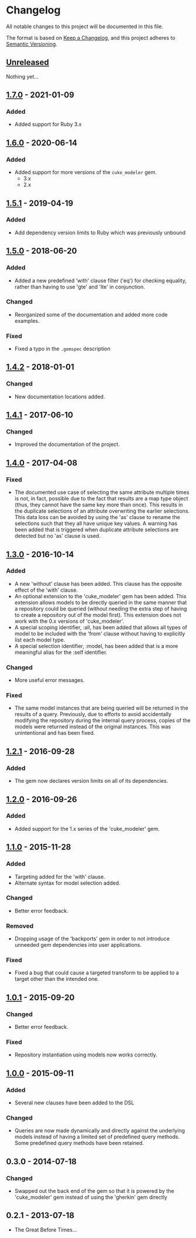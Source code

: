 # Changelog
All notable changes to this project will be documented in this file.

The format is based on [Keep a Changelog](https://keepachangelog.com/en/1.0.0/),
and this project adheres to [Semantic Versioning](https://semver.org/spec/v2.0.0.html).

## [Unreleased]

Nothing yet...


## [1.7.0] - 2021-01-09

### Added

 - Added support for Ruby 3.x


## [1.6.0] - 2020-06-14

### Added

 - Added support for more versions of the `cuke_modeler` gem.
   - 3.x
   - 2.x

## [1.5.1] - 2019-04-19

### Added

 - Add dependency version limits to Ruby which was previously unbound


## [1.5.0] - 2018-06-20

### Added

 - Added a new predefined 'with' clause filter ('eq') for checking equality, rather than having to use 'gte' and 'lte' in 
   conjunction.

### Changed

 - Reorganized some of the documentation and added more code examples.

### Fixed

 - Fixed a typo in the `.gemspec` description


## [1.4.2] - 2018-01-01

### Changed

 - New documentation locations added.


## [1.4.1] - 2017-06-10

### Changed

 - Improved the documentation of the project.


## [1.4.0] - 2017-04-08

### Fixed

 - The documented use case of selecting the same attribute multiple times is not, in fact, possible due to 
   the fact that results are a map type object (thus, they cannot have the same key more than once). This results in the 
   duplicate selections of an attribute overwriting the earlier selections. This data loss can be avoided by using the 
   'as' clause to rename the selections such that they all have unique key values. A warning has been added that is 
   triggered when duplicate attribute selections are detected but no 'as' clause is used.


## [1.3.0] - 2016-10-14

### Added

 - A new 'without' clause has been added. This clause has the opposite effect of the 'with' clause.
 - An optional extension to the 'cuke_modeler' gem has been added. This extension allows models to be directly 
   queried in the same manner that a repository could be queried (without needing the extra step of having to create 
   a repository out of the model first). This extension does not work with the 0.x versions of 'cuke_modeler'.
 - A special scoping identifier, :all, has been added that allows all types of model to be included with the 'from' 
   clause without having to explicitly list each model type.
 - A special selection identifier, :model, has been added that is a more meaningful alias for the :self identifier.

### Changed

 - More useful error messages.

### Fixed
 
 - The same model instances that are being queried will be returned in the results of a query. Previously, due to 
   efforts to avoid accidentally modifying the repository during the internal query process, copies of the models 
   were returned instead of the original instances. This was unintentional and has been fixed.


## [1.2.1] - 2016-09-28

### Added

 - The gem now declares version limits on all of its dependencies.


## [1.2.0] - 2016-09-26

### Added

 - Added support for the 1.x series of the 'cuke_modeler' gem.


## [1.1.0] - 2015-11-28

### Added

 - Targeting added for the 'with' clause.
 - Alternate syntax for model selection added.

### Changed

 - Better error feedback.

### Removed

 - Dropping usage of the 'backports' gem in order to not introduce unneeded gem dependencies into user applications.

### Fixed

 - Fixed a bug that could cause a targeted transform to be applied to a target other than the intended one.


## [1.0.1] - 2015-09-20

### Changed

 - Better error feedback.

### Fixed

 - Repository instantiation using models now works correctly.


## [1.0.0] - 2015-09-11

### Added

 - Several new clauses have been added to the DSL

### Changed

 - Queries are now made dynamically and directly against the underlying models instead of having a limited set
   of predefined query methods. Some predefined query methods have been retained.

## 0.3.0 - 2014-07-18

### Changed

 - Swapped out the back end of the gem so that it is powered by the 'cuke_modeler'
   gem instead of using the 'gherkin' gem directly

## 0.2.1 - 2013-07-18

* The Great Before Times...


[Unreleased]: https://github.com/enkessler/cql/compare/v1.7.0...HEAD
[1.7.0]: https://github.com/enkessler/cql/compare/v1.6.0...v1.7.0
[1.6.0]: https://github.com/enkessler/cql/compare/v1.5.1...v1.6.0
[1.5.1]: https://github.com/enkessler/cql/compare/v1.5.0...v1.5.1
[1.5.0]: https://github.com/enkessler/cql/compare/v1.4.2...v1.5.0
[1.4.2]: https://github.com/enkessler/cql/compare/v1.4.1...v1.4.2
[1.4.1]: https://github.com/enkessler/cql/compare/v1.4.0...v1.4.1
[1.4.0]: https://github.com/enkessler/cql/compare/v1.3.0...v1.4.0
[1.3.0]: https://github.com/enkessler/cql/compare/v1.2.1...v1.3.0
[1.2.1]: https://github.com/enkessler/cql/compare/v1.2.0...v1.2.1
[1.2.0]: https://github.com/enkessler/cql/compare/v1.1.0...v1.2.0
[1.1.0]: https://github.com/enkessler/cql/compare/v1.0.1...v1.1.0
[1.0.1]: https://github.com/enkessler/cql/compare/v1.0.0...v1.0.1
[1.0.0]: https://github.com/enkessler/cql/compare/v0.3.0...v1.0.0
